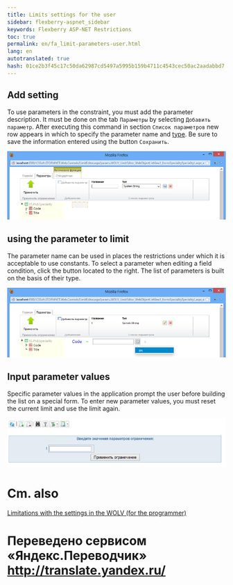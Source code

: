 ```yaml
--- 
title: Limits settings for the user 
sidebar: flexberry-aspnet_sidebar 
keywords: Flexberry ASP-NET Restrictions 
toc: true 
permalink: en/fa_limit-parameters-user.html 
lang: en 
autotranslated: true 
hash: 01ce2b3f45c17c50da62987cd5497a5995b159b4711c4543cec50ac2aadabbd7 
--- 
```


## Add setting 

To use parameters in the constraint, you must add the parameter description. It must be done on the tab `Параметры` by selecting `Добавить параметр`. After executing this command in section `Список параметров` new row appears in which to specify the parameter name and [type](fa_advanced-limit-editor-parameters.html). Be sure to save the information entered using the button `Сохранить`. 

![](/images/pages/products/flexberry-aspnet/controls/limit-editor/add-parameter.png) 

## using the parameter to limit 

The parameter name can be used in places the restrictions under which it is acceptable to use constants. To select a parameter when editing a field condition, click the button located to the right. The list of parameters is built on the basis of their type. 

![](/images/pages/products/flexberry-aspnet/controls/limit-editor/choose-parameter.png) 

## Input parameter values 

Specific parameter values in the application prompt the user before building the list on a special form. To enter new parameter values, you must reset the current limit and use the limit again. 

![](/images/pages/products/flexberry-aspnet/controls/limit-editor/input-parameter.png) 

# Cm. also 
[Limitations with the settings in the WOLV (for the programmer)](fa_limit-parameters-developer.html) 



 # Переведено сервисом «Яндекс.Переводчик» http://translate.yandex.ru/